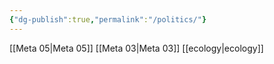 ```yaml
---
{"dg-publish":true,"permalink":"/politics/"}
---
```



[[Meta 05\|Meta 05]]
[[Meta 03\|Meta 03]]
[[ecology\|ecology]]